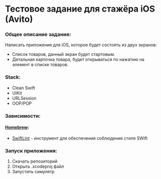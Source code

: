 # Тестовое задание для стажёра iOS (Avito)

### Общее описание задания:
Написать приложение для iOS, которое будет состоять из двух экранов: 
- Список товаров, данный экран будет стартовым.
- Детальная карточка товара, будет открываться по нажатию на элемент в списке товаров.

### Stack:
 - Clean Swift
 - UIKit
 - URLSession
 - OOP/POP

### Зависимости:
#### [Homebrew](https://brew.sh/):
- [SwiftLint](https://github.com/realm/SwiftLint) - инструмент для обеспечения соблюдения стиля SWift

### Запуск приложения:
1. Скачать репозиторий
2. Открыть .xcodeproj файл
3. Запустить симулятр


